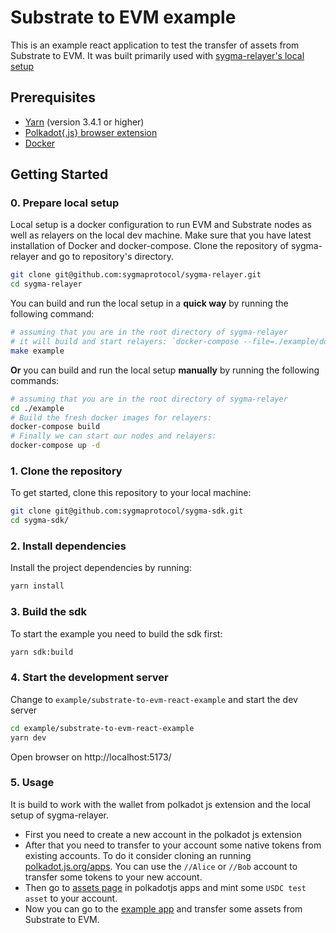 # Substrate to EVM example

This is an example react application to test the transfer of assets from Substrate to EVM. It was built primarily used with [sygma-relayer's local setup](https://github.com/sygmaprotocol/sygma-relayer/)

## Prerequisites

- [Yarn](https://yarnpkg.com/) (version 3.4.1 or higher)
- [Polkadot{.js} browser extension](https://polkadot.js.org/extension/)
- [Docker](https://www.docker.com/)

## Getting Started

### 0. Prepare local setup
Local setup is a docker configuration to run EVM and Substrate nodes as well as relayers on the local dev machine.
Make sure that you have latest installation of Docker and docker-compose.
Clone the repository of sygma-relayer and go to repository's directory.
```bash
git clone git@github.com:sygmaprotocol/sygma-relayer.git
cd sygma-relayer
```

You can build and run the local setup in a __quick way__ by running the following command:

```bash
# assuming that you are in the root directory of sygma-relayer
# it will build and start relayers: `docker-compose --file=./example/docker-compose.yml up --build`
make example
````
__Or__ you can build and run the local setup __manually__ by running the following commands:

```bash
# assuming that you are in the root directory of sygma-relayer
cd ./example
# Build the fresh docker images for relayers:
docker-compose build
# Finally we can start our nodes and relayers:
docker-compose up -d
````


### 1. Clone the repository

To get started, clone this repository to your local machine:

```bash
git clone git@github.com:sygmaprotocol/sygma-sdk.git
cd sygma-sdk/
```

### 2. Install dependencies

Install the project dependencies by running:

```bash
yarn install
```

### 3. Build the sdk

To start the example you need to build the sdk first:

```bash
yarn sdk:build
```

### 4. Start the development server

Change to `example/substrate-to-evm-react-example` and start the dev server

```bash
cd example/substrate-to-evm-react-example
yarn dev
```

Open browser on http://localhost:5173/

### 5. Usage

It is build to work with the wallet from polkadot js extension and the local setup of sygma-relayer.
- First you need to create a new account in the polkadot js extension
- After that you need to transfer to your account some native tokens from existing accounts. To do it consider cloning an running [polkadot.js.org/apps](https://github.com/polkadot-js/apps). You can use the `//Alice` or `//Bob` account to transfer some tokens to your new account.
- Then go to [assets page](http://localhost:3000/?rpc=ws%3A%2F%2F127.0.0.1%3A9944#/assets) in polkadotjs apps and mint some `USDC test asset` to your account.
- Now you can go to the [example app](http://localhost:5173) and transfer some assets from Substrate to EVM.



